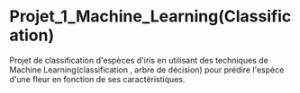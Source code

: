 # Projet_1_Machine_Learning(Classification)
Projet de classification d'espèces d'iris en utilisant des techniques de Machine Learning(classification , arbre de décision) pour prédire l'espèce d'une fleur en fonction de ses caractéristiques.
